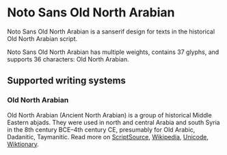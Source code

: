 
# Noto Sans Old North Arabian

Noto Sans Old North Arabian is a sanserif design for texts in the historical Old North Arabian script. 

Noto Sans Old North Arabian has multiple weights, contains 37 glyphs, and supports 36 characters: Old North Arabian.


## Supported writing systems


### Old North Arabian

Old North Arabian (Ancient North Arabian) is a group of historical Middle Eastern abjads. They were used in north and central Arabia and south Syria in the 8th century BCE–4th century CE, presumably for Old Arabic, Dadanitic, Taymanitic. Read more on [ScriptSource](https://scriptsource.org/scr/Narb), [Wikipedia](https://en.wikipedia.org/wiki/ISO_15924:Narb), [Unicode](https://www.unicode.org/versions/Unicode13.0.0/ch10.pdf#G26432), [Wiktionary](https://en.wiktionary.org/wiki/Category:Old_North_Arabian_script).

